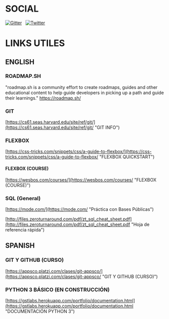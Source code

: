 # SOCIAL
[![Gitter](https://img.shields.io/badge/Chat-on%20Gitter-006400.svg)](https://gitter.im/FCC-Study-group-Colombia/community?utm_source=badge&utm_medium=badge&utm_campaign=pr-badge)&nbsp;&nbsp;
[![Twitter](https://img.shields.io/badge/Twitter-follow%20us-006400.svg)](https://twitter.com/ColombiaFCC)


# LINKS UTILES

## ENGLISH

### ROADMAP.SH 
"roadmap.sh is a community effort to create roadmaps, guides and other educational content to help guide developers in picking up a path and guide their learnings."
https://roadmap.sh/

### GIT
[https://cs61.seas.harvard.edu/site/ref/git/](https://cs61.seas.harvard.edu/site/ref/git/ "GIT INFO")

### FLEXBOX
[https://css-tricks.com/snippets/css/a-guide-to-flexbox/](https://css-tricks.com/snippets/css/a-guide-to-flexbox/ "FLEXBOX QUICKSTART")

#### FLEXBOX (COURSE)
[https://wesbos.com/courses/](https://wesbos.com/courses/ "FLEXBOX (COURSE)")

### SQL (General)
[https://mode.com/](https://mode.com/ "Práctica con Bases Públicas")

[http://files.zeroturnaround.com/pdf/zt_sql_cheat_sheet.pdf](http://files.zeroturnaround.com/pdf/zt_sql_cheat_sheet.pdf "Hoja de referencia rápida")

## SPANISH

### GIT Y GITHUB (CURSO)
[https://appsco.platzi.com/clases/git-appsco/](https://appsco.platzi.com/clases/git-appsco/ "GIT Y GITHUB (CURSO)")

### PYTHON 3 BÁSICO (EN CONSTRUCCIÓN)
[https://gstlabs.herokuapp.com/portfolio/documentation.html](https://gstlabs.herokuapp.com/portfolio/documentation.html "DOCUMENTACIÓN PYTHON 3")


